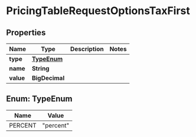 

# PricingTableRequestOptionsTaxFirst


## Properties

Name | Type | Description | Notes
------------ | ------------- | ------------- | -------------
**type** | [**TypeEnum**](#TypeEnum) |  | 
**name** | **String** |  | 
**value** | **BigDecimal** |  | 



## Enum: TypeEnum

Name | Value
---- | -----
PERCENT | &quot;percent&quot;



